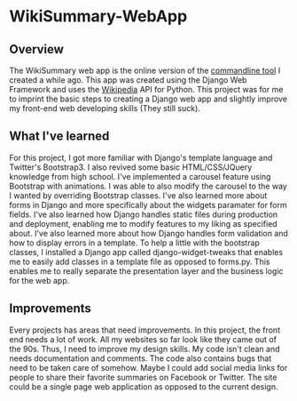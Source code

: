 # WikiSummary-WebApp

## Overview
The WikiSummary web app is the online version of the [commandline tool](https://github.com/Mikerah/WikiSummary) I created a while ago. This app was created using the Django Web Framework and uses the [Wikipedia](https://pypi.python.org/pypi/wikipedia/) API for Python. This project was for me to imprint the basic steps to creating a Django web app and slightly improve my front-end web developing skills (They still suck).

## What I've learned
For this project, I got more familiar with Django's template language and Twitter's Bootstrap3. I also revived some basic HTML/CSS/JQuery knowledge from high school. I've implemented a carousel feature using Bootstrap with animations. I was able to also modify the carousel to the way I wanted by overriding Bootstrap classes. I've also learned more about forms in Django and more specifically about the widgets paramater for form fields. I've also learned how Django handles static files during production and deployment, enabling me to modify features to my liking as specified about. I've also learned more about how Django handles form validation and how to display errors in a template. To help a little with the bootstrap classes, I installed a Django app called django-widget-tweaks that enables me to easily add classes in a template file as opposed to forms.py. This enables me to really separate the presentation layer and the business logic for the web app.

## Improvements
Every projects has areas that need improvements. In this project, the front end needs a lot of work. All my websites so far look like they came out of the 90s. Thus, I need to improve my design skills. My code isn't clean and needs documentation and comments. The code also contains bugs that need to be taken care of somehow. Maybe I could add social media links for people to share their favorite summaries on Facebook or Twitter. The site could be a single page web application as opposed to the current design.
